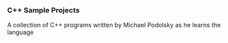 ### C++ Sample Projects

A collection of C++ programs written by Michael Podolsky as he learns the language
